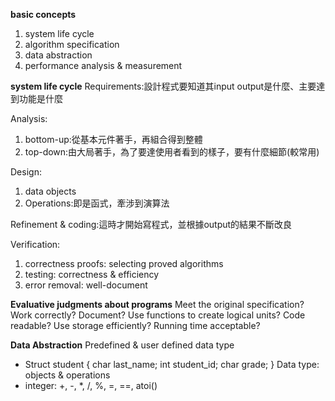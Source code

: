 **basic concepts**

1. system life cycle
2. algorithm specification
3. data abstraction
4. performance analysis & measurement


**system life cycle**
Requirements:設計程式要知道其input output是什麼、主要達到功能是什麼

Analysis:
1. bottom-up:從基本元件著手，再組合得到整體
2. top-down:由大局著手，為了要達使用者看到的樣子，要有什麼細節(較常用)
         
Design:
1. data objects
2. Operations:即是函式，牽涉到演算法

Refinement & coding:這時才開始寫程式，並根據output的結果不斷改良

Verification:
1. correctness proofs: selecting proved algorithms
2. testing: correctness & efficiency
3. error removal: well-document
             

**Evaluative judgments about programs**
Meet the original specification?
Work correctly?
Document?
Use functions to create logical units?
Code readable?
Use storage efficiently?
Running time acceptable?

**Data Abstraction**
Predefined & user defined data type
* Struct student { char last_name;
                   int student_id;
                   char grade; }
Data type: objects & operations
* integer: +, -, *, /, %, =, ==, atoi()
